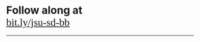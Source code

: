 # Follow along at<br><a href="http://bit.ly/jsu-sd1-3" style="font-variant:normal;font-family:serif;font-weight:normal">bit.ly/jsu-sd-bb</a>
---
